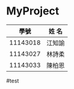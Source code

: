 # MyProject
 
|   學號   | 姓 名 |
| :------: | :---: |
| 11143018 | 江知諭 |
| 11143027 | 林詩柔 |
| 11143033 | 陳柏恩 |

#test

